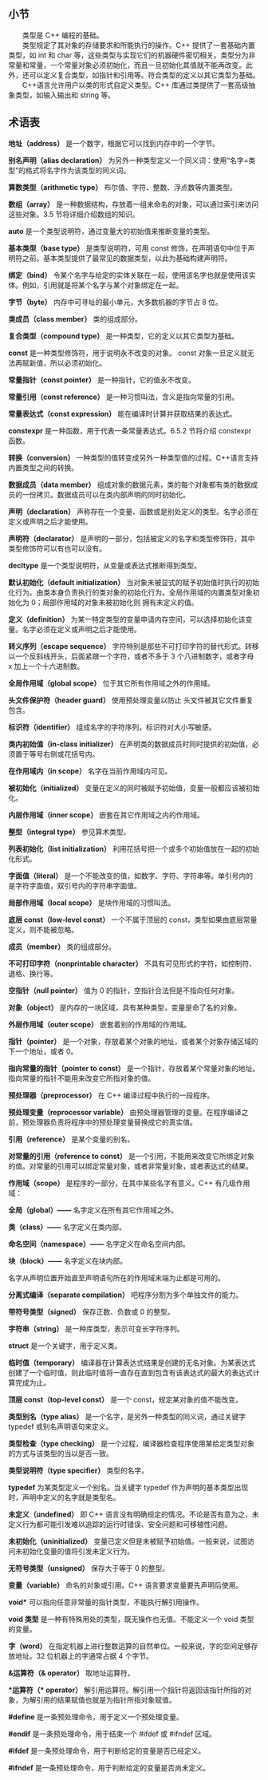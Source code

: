 ## 小节

&emsp;&emsp;类型是 C++ 编程的基础。  
&emsp;&emsp;类型规定了其对象的存储要求和所能执行的操作。C++ 提供了一套基础内置类型，如 int 和 char 等，这些类型与实现它们的机器硬件密切相关。类型分为非常量和常量，一个常量对象必须初始化，而且一旦初始化其值就不能再改变。此外，还可以定义复合类型，如指针和引用等。符合类型的定义以其它类型为基础。   
&emsp;&emsp;C++语言允许用户以类的形式自定义类型。C++ 库通过类提供了一套高级抽象类型，如输入输出和 string 等。

## 术语表

**地址（address）** 是一个数字，根据它可以找到内存中的一个字节。   

**别名声明（alias declaration）** 为另外一种类型定义一个同义词：使用“名字=类型”的格式将名字作为该类型的同义词。   

**算数类型（arithmetic type）** 布尔值、字符、整数、浮点数等内置类型。  

**数组（array）** 是一种数据结构，存放着一组未命名的对象，可以通过索引来访问这些对象。3.5 节将详细介绍数组的知识。  

**auto** 是一个类型说明符，通过变量大的初始值来推断变量的类型。  

**基本类型（base type）** 是类型说明符，可用 const 修饰，在声明语句中位于声明符之前。基本类型提供了最常见的数据类型，以此为基础构建声明符。  

**绑定（bind）** 令某个名字与给定的实体关联在一起，使用该名字也就是使用该实体。例如，引用就是将某个名字与某个对象绑定在一起。  

**字节（byte）** 内存中可寻址的最小单元，大多数机器的字节占 8 位。  

**类成员（class member）** 类的组成部分。  

**复合类型（compound type）** 是一种类型，它的定义以其它类型为基础。  

**const** 是一种类型修饰符，用于说明永不改变的对象。 const 对象一旦定义就无法再赋新值，所以必须初始化。  

**常量指针（const pointer）** 是一种指针，它的值永不改变。  

**常量引用（const reference）** 是一种习惯叫法，含义是指向常量的引用。  

**常量表达式（const expression）** 能在编译时计算并获取结果的表达式。  

**constexpr** 是一种函数，用于代表一条常量表达式。6.5.2 节将介绍 constexpr 函数。  

**转换（conversion）** 一种类型的值转变成另外一种类型值的过程。C++语言支持内置类型之间的转换。  

**数据成员（data member）** 组成对象的数据元素，类的每个对象都有类的数据成员的一份拷贝。数据成员可以在类内部声明的同时初始化。  

**声明（declaration）** 声称存在一个变量、函数或是别处定义的类型。名字必须在定义或声明之后才能使用。  

**声明符（declarator）** 是声明的一部分，包括被定义的名字和类型修饰符，其中类型修饰符可以有也可以没有。  

**decltype** 是一个类型说明符，从变量或表达式推断得到类型。  

**默认初始化（default initialization）** 当对象未被显式的赋予初始值时执行的初始化行为。由类本身负责执行的类对象的初始化行为。全局作用域的内置类型对象初始化为 0；局部作用域的对象未被初始化则 拥有未定义的值。  

**定义（definition）** 为某一特定类型的变量申请内存空间，可以选择初始化该变量。名字必须在定义或声明之后才能使用。  

**转义序列（escape sequence）** 字符特别是那些不可打印字符的替代形式。转移以一个反斜线开头，后面紧跟一个字符，或者不多于 3 个八进制数字，或者字母 x 加上一个十六进制数。  

**全局作用域（global scope）** 位于其它所有作用域之外的作用域。  

**头文件保护符（header guard）** 使用预处理变量以防止 头文件被其它文件重复包含。  

**标识符（identifier）** 组成名字的字符序列，标识符对大小写敏感。  

**类内初始值（in-class initializer）** 在声明类的数据成员时同时提供的初始值，必须置于等号右侧或花括号内。  

**在作用域内（in scope）** 名字在当前作用域内可见。  

**被初始化（initialized）** 变量在定义的同时被赋予初始值，变量一般都应该被初始化。  

**内层作用域（inner scope）** 嵌套在其它作用域之内的作用域。  

**整型（integral type）** 参见算术类型。  

**列表初始化（list initialization）** 利用花括号把一个或多个初始值放在一起的初始化形式。  

**字面值（literal）** 是一个不能改变的值，如数字、字符、字符串等。单引号内的是字符字面值，双引号内的字符串字面值。  

**局部作用域（local scope）** 是块作用域的习惯叫法。  

**底层 const（low-level const）** 一个不属于顶层的 const，类型如果由底层常量定义，则不能被忽略。  

**成员（member）** 类的组成部分。  

**不可打印字符（nonprintable character）** 不具有可见形式的字符，如控制符、退格、换行等。  

**空指针（null pointer）** 值为 0 的指针，空指针合法但是不指向任何对象。  

**对象（object）** 是内存的一块区域，具有某种类型，变量是命了名的对象。  

**外层作用域（outer scope）** 嵌套着别的作用域的作用域。  

**指针（pointer）** 是一个对象，存放着某个对象的地址，或者某个对象存储区域的下一个地址，或者 0。  

**指向常量的指针（pointer to const）** 是一个指针，存放着某个常量对象的地址。指向常量的指针不能用来改变它所指对象的值。  

**预处理器（preprocessor）** 在 C++ 编译过程中执行的一段程序。  

**预处理变量（reprocessor variable）** 由预处理器管理的变量。在程序编译之前，预处理器负责将程序中的预处理变量替换成它的真实值。  

**引用（reference）** 是某个变量的别名。  

**对常量的引用（reference to const）** 是一个引用，不能用来改变它所绑定对象的值。对常量的引用可以绑定常量对象，或者非常量对象，或者表达式的结果。  

**作用域（scope）** 是程序的一部分，在其中某些名字有意义。C++ 有几级作用域：  

**全局（global）——** 名字定义在所有其它作用域之外。  

**类（class）——** 名字定义在类内部。  

**命名空间（namespace）——** 名字定义在命名空间内部。  

**块（block）——** 名字定义在块内部。  

名字从声明位置开始直至声明语句所在的作用域末端为止都是可用的。

**分离式编译（separate compilation）** 吧程序分割为多个单独文件的能力。  

**带符号类型（signed）** 保存正数、负数或 0 的整型。   

**字符串（string）** 是一种库类型，表示可变长字符序列。  

**struct** 是一个关键字，用于定义类。  

**临时值（temporary）** 编译器在计算表达式结果是创建的无名对象。为某表达式创建了一个临时值，则此临时值将一直存在直到包含有该表达式的最大的表达式计算完成为止。  

**顶层 const（top-level const）** 是一个 const，规定某对象的值不能改变。  

**类型别名（type alias）** 是一个名字，是另外一种类型的同义词，通过关键字 typedef 或别名声明语句来定义。  

**类型检查（type checking）** 是一个过程，编译器检查程序使用某给定类型对象的方式与该类型的当以是否一致。  

**类型说明符（type specifier）** 类型的名字。  

**typedef** 为某类型定义一个别名。当关键字 typedef 作为声明的基本类型出现时，声明中定义的名字就是类型名。  

**未定义（undefined）** 即 C++ 语言没有明确规定的情况。不论是否有意为之，未定义行为都可能引发难以追踪的运行时错误、安全问题和可移植性问题。   

**未初始化（uninitialized）** 变量已定义但是未被赋予初始值。一般来说，试图访问未初始化变量的值将引发未定义行为。   

**无符号类型（unsigned）** 保存大于等于 0 的整型。  

**变量（variable）** 命名的对象或引用。C++ 语言要求变量要先声明后使用。  

**void\*** 可以指向任意非常量的指针类型，不能执行解引用操作。  

**void 类型** 是一种有特殊用处的类型，既无操作也无值。不能定义一个 void 类型的变量。  

**字（word）** 在指定机器上进行整数运算的自然单位。一般来说，字的空间足够存放地址。32 位机器上的字通常占据 4 个字节。  

**&运算符（& operator）** 取地址运算符。   

**\*运算符（\* operator）** 解引用运算符。解引用一个指针将返回该指针所指的对象，为解引用的结果赋值也就是为指针所指对象赋值。  

**\#define** 是一条预处理命令，用于定义一个预处理变量。  

**\#endif** 是一条预处理命令，用于结束一个 #ifdef 或 #ifndef 区域。

**\#ifdef** 是一条预处理命令，用于判断给定的变量是否已经定义。   

**\#ifndef** 是一条预处理命令，用于判断给定的变量是否尚未定义。   
